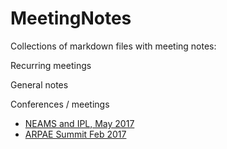 # MeetingNotes
Collections of markdown files with meeting notes:

Recurring meetings

General notes


Conferences / meetings
* [NEAMS and IPL, May 2017](https://github.com/rachelslaybaugh/MeetingNotes/blob/master/ARPA-E/2017-05-neams.md)
* [ARPAE Summit Feb 2017](https://github.com/rachelslaybaugh/MeetingNotes/blob/master/ARPA-E/2017-02-arpa-e.md)
